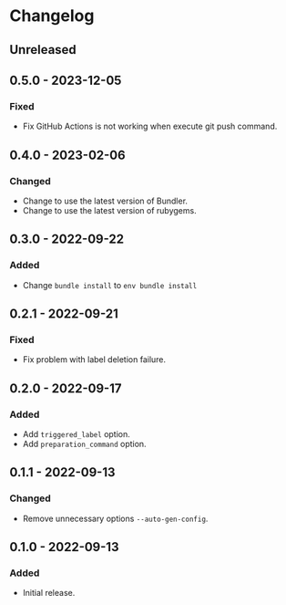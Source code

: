 # Changelog

## Unreleased

## 0.5.0 - 2023-12-05

### Fixed

- Fix GitHub Actions is not working when execute git push command.

## 0.4.0 - 2023-02-06

### Changed

- Change to use the latest version of Bundler.
- Change to use the latest version of rubygems.

## 0.3.0 - 2022-09-22

### Added

- Change `bundle install` to `env bundle install`

## 0.2.1 - 2022-09-21

### Fixed

- Fix problem with label deletion failure.

## 0.2.0 - 2022-09-17

### Added

- Add `triggered_label` option.
- Add `preparation_command` option.

## 0.1.1 - 2022-09-13

### Changed

- Remove unnecessary options `--auto-gen-config`.

## 0.1.0 - 2022-09-13

### Added

- Initial release.
